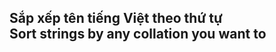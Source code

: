 Sắp xếp tên tiếng Việt theo thứ tự\
Sort strings by any collation you want to
-------------------------
 
